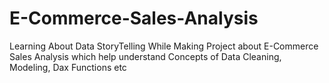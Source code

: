 # E-Commerce-Sales-Analysis
Learning About Data StoryTelling While Making  Project about E-Commerce Sales Analysis  which help understand Concepts of Data Cleaning, Modeling, Dax Functions etc
